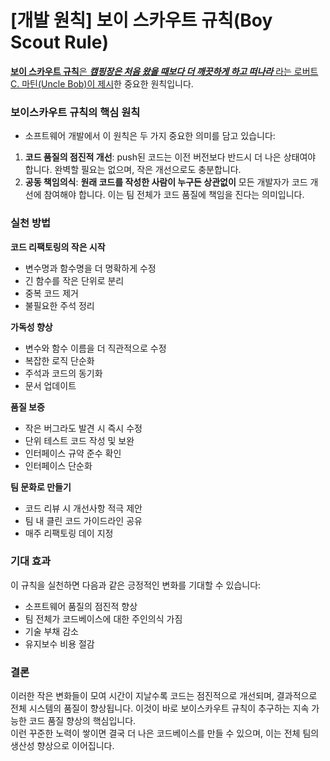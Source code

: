 # \[개발 원칙] 보이 스카우트 규칙(Boy Scout Rule)

[**보이 스카우트 규칙**은 _**캠핑장은 처음 왔을 때보다 더 깨끗하게 하고 떠나라**_ 라는 로버트 C. 마틴(Uncle Bob)이 제시](https://www.oreilly.com/library/view/97-things-every/9780596809515/ch08.html)한 중요한 원칙입니다.

### 보이스카우트 규칙의 핵심 원칙

* 소프트웨어 개발에서 이 원칙은 두 가지 중요한 의미를 담고 있습니다:

1. **코드 품질의 점진적 개선**: push된 코드는 이전 버전보다 반드시 더 나은 상태여야 합니다. 완벽할 필요는 없으며, 작은 개선으로도 충분합니다.
2. **공동 책임의식**: **원래 코드를 작성한 사람이 누구든 상관없이** 모든 개발자가 코드 개선에 참여해야 합니다. 이는 팀 전체가 코드 품질에 책임을 진다는 의미입니다.

### 실천 방법

**코드 리팩토링의 작은 시작**

* 변수명과 함수명을 더 명확하게 수정
* 긴 함수를 작은 단위로 분리
* 중복 코드 제거
* 불필요한 주석 정리

**가독성 향상**

* 변수와 함수 이름을 더 직관적으로 수정
* 복잡한 로직 단순화
* 주석과 코드의 동기화
* 문서 업데이트

**품질 보증**

* 작은 버그라도 발견 시 즉시 수정
* 단위 테스트 코드 작성 및 보완
* 인터페이스 규약 준수 확인
* 인터페이스 단순화

**팀 문화로 만들기**

* 코드 리뷰 시 개선사항 적극 제안
* 팀 내 클린 코드 가이드라인 공유
* 매주 리팩토링 데이 지정

### 기대 효과

이 규칙을 실천하면 다음과 같은 긍정적인 변화를 기대할 수 있습니다:

* 소프트웨어 품질의 점진적 향상
* 팀 전체가 코드베이스에 대한 주인의식 가짐
* 기술 부채 감소
* 유지보수 비용 절감

### 결론

이러한 작은 변화들이 모여 시간이 지날수록 코드는 점진적으로 개선되며, 결과적으로 전체 시스템의 품질이 향상됩니다. 이것이 바로 보이스카우트 규칙이 추구하는 지속 가능한 코드 품질 향상의 핵심입니다.\
이런 꾸준한 노력이 쌓이면 결국 더 나은 코드베이스를 만들 수 있으며, 이는 전체 팀의 생산성 향상으로 이어집니다.
